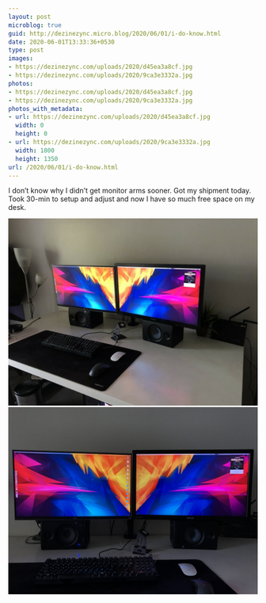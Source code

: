 ```yaml
---
layout: post
microblog: true
guid: http://dezinezync.micro.blog/2020/06/01/i-do-know.html
date: 2020-06-01T13:33:36+0530
type: post
images:
- https://dezinezync.com/uploads/2020/d45ea3a8cf.jpg
- https://dezinezync.com/uploads/2020/9ca3e3332a.jpg
photos:
- https://dezinezync.com/uploads/2020/d45ea3a8cf.jpg
- https://dezinezync.com/uploads/2020/9ca3e3332a.jpg
photos_with_metadata:
- url: https://dezinezync.com/uploads/2020/d45ea3a8cf.jpg
  width: 0
  height: 0
- url: https://dezinezync.com/uploads/2020/9ca3e3332a.jpg
  width: 1800
  height: 1350
url: /2020/06/01/i-do-know.html
---
```

<p>I don’t know why I didn’t get monitor arms sooner. Got my shipment today. Took 30-min to setup and adjust and now I have so much free space on my desk.</p>
<img src="uploads/2020/d45ea3a8cf.jpg" alt="5B7BB308-8CF2-4C4E-ACFC-E7C7A12CAAC8.jpg" />
<img src="uploads/2020/9ca3e3332a.jpg" alt="E001CE47-690A-4D84-B596-30216193C2A9.jpg" />
